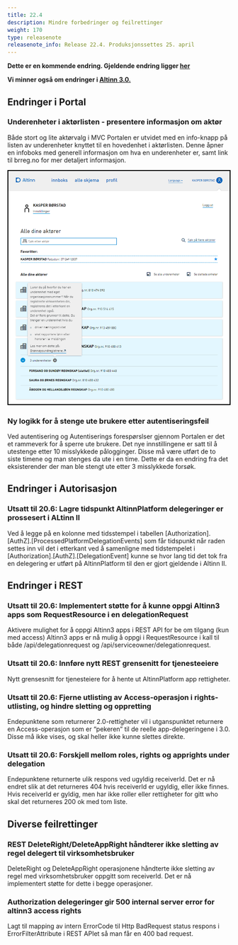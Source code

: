 ```yaml
---
title: 22.4
description: Mindre forbedringer og feilrettinger
weight: 170
type: releasenote
releasenote_info: Release 22.4. Produksjonssettes 25. april
---
```

**Dette er en kommende endring. Gjeldende endring ligger [her](../22-3)**

**Vi minner også om endringer i [Altinn 3.0.](https://github.com/Altinn/altinn-studio/releases)**

## Endringer i Portal

### Underenheter i aktørlisten - presentere informasjon om aktør

Både stort og lite aktørvalg i MVC Portalen er utvidet med en info-knapp på listen av underenheter knyttet til en hovedenhet i aktørlisten.
Denne åpner en infoboks med generell informasjon om hva en underenheter er, samt link til brreg.no for mer detaljert informasjon.

![Skjermbilde som viser lite aktørvalg](Underenhetiaktorlisten.png " ")

### Ny logikk for å stenge ute brukere etter autentiseringsfeil

Ved autentisering og Autentiserings forespørslser gjennom Portalen er det et rammeverk for å sperre ute brukere. 
Det nye innstillingene er satt til å utestenge etter 10 misslykkede pålogginger. Disse må være utført de to siste timene og man stenges da ute i en time. Dette er da en endring fra det eksisterender der man ble stengt ute etter 3 misslykkede forsøk. 

## Endringer i Autorisasjon

### Utsatt til 20.6: Lagre tidspunkt AltinnPlatform delegeringer er prossesert i ALtinn II

Ved å legge på en kolonne med tidsstempel i tabellen [Authorization].[AuthZ].[ProcessedPlatformDelegationEvents] som får tidspunkt når raden settes inn vil det i etterkant ved å samenligne med tidstempelet i [Authorization].[AuthZ].[DelegationEvent] kunne se hvor lang tid det tok fra en delegering er utført på AltinnPlatform til den er gjort gjeldende i Altinn II.

## Endringer i REST

### Utsatt til 20.6: Implementert støtte for å kunne oppgi Altinn3 apps som RequestResource i en delegationRequest

Aktivere mulighet for å oppgi Altinn3 apps i REST API for be om tilgang (kun med access) Altinn3 apps er nå mulig å oppgi i RequestResource i kall til både /api/delegationrequest og /api/serviceowner/delegationrequest.

### Utsatt til 20.6: Innføre nytt REST grensenitt for tjenesteeiere

Nytt grensesnitt for tjenesteiere for å hente ut AltinnPlatform app rettigheter.

### Utsatt til 20.6: Fjerne utlisting av Access-operasjon i rights-utlisting, og hindre sletting og oppretting

Endepunktene som returnerer 2.0-rettigheter vil i utganspunktet returnere en Access-operasjon som er “pekeren” til de reelle app-delegeringene i 3.0. Disse må ikke vises, og skal heller ikke kunne slettes direkte.

### Utsatt til 20.6: Forskjell mellom roles, rights og apprights under delegation

Endepunktene returnerte ulik respons ved ugyldig receiverId. Det er nå endret slik at det returneres 404 hvis receiverId er ugyldig, eller ikke finnes. Hvis receiverId er gyldig, men har ikke roller eller rettigheter for gitt who skal det returneres 200 ok med tom liste.

## Diverse feilrettinger

### REST DeleteRight/DeleteAppRight håndterer ikke sletting av regel delegert til virksomhetsbruker

DeleteRight og DeleteAppRight operasjonene håndterte ikke sletting av regel med virksomhetsbruker oppgitt som receiverId. Det er nå implementert støtte for dette i begge operasjoner.

### Authorization delegeringer gir 500 internal server error for altinn3 access rights

Lagt til mapping av intern ErrorCode til Http BadRequest status respons i ErrorFilterAttribute i REST APIet så man får en 400 bad request.

